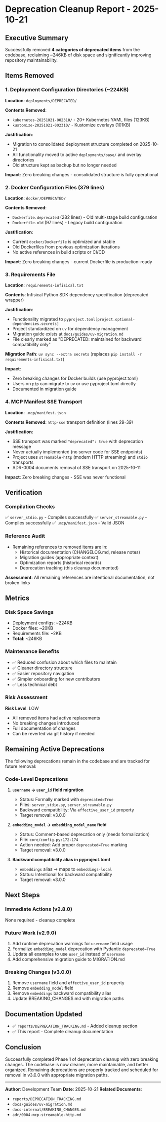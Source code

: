 # Deprecation Cleanup Report - 2025-10-21

## Executive Summary

Successfully removed **4 categories of deprecated items** from the codebase, reclaiming ~246KB of disk space and significantly improving repository maintainability.

## Items Removed

### 1. Deployment Configuration Directories (~224KB)
**Location**: `deployments/DEPRECATED/`

**Contents Removed**:
- `kubernetes-20251021-002310/` - 20+ Kubernetes YAML files (123KB)
- `kustomize-20251021-002310/` - Kustomize overlays (101KB)

**Justification**:
- Migration to consolidated deployment structure completed on 2025-10-21
- All functionality moved to active `deployments/base/` and overlay directories
- Old structure kept as backup but no longer needed

**Impact**: Zero breaking changes - consolidated structure is fully operational

### 2. Docker Configuration Files (379 lines)
**Location**: `docker/DEPRECATED/`

**Contents Removed**:
- `Dockerfile.deprecated` (282 lines) - Old multi-stage build configuration
- `Dockerfile.old` (97 lines) - Legacy build configuration

**Justification**:
- Current `docker/Dockerfile` is optimized and stable
- Old Dockerfiles from previous optimization iterations
- No active references in build scripts or CI/CD

**Impact**: Zero breaking changes - current Dockerfile is production-ready

### 3. Requirements File
**Location**: `requirements-infisical.txt`

**Contents**: Infisical Python SDK dependency specification (deprecated wrapper)

**Justification**:
- Functionality migrated to `pyproject.toml[project.optional-dependencies.secrets]`
- Project standardized on `uv` for dependency management
- Migration guide exists at `docs/guides/uv-migration.md`
- File clearly marked as "DEPRECATED: maintained for backward compatibility only"

**Migration Path**: `uv sync --extra secrets` (replaces `pip install -r requirements-infisical.txt`)

**Impact**:
- Zero breaking changes for Docker builds (use pyproject.toml)
- Users on `pip` can migrate to `uv` or use pyproject.toml directly
- Documented in migration guide

### 4. MCP Manifest SSE Transport
**Location**: `.mcp/manifest.json`

**Contents Removed**: `http-sse` transport definition (lines 29-39)

**Justification**:
- SSE transport was marked `"deprecated": true` with deprecation message
- Never actually implemented (no server code for SSE endpoints)
- Project uses `streamable-http` (modern HTTP streaming) and `stdio` transports
- ADR-0004 documents removal of SSE transport on 2025-10-11

**Impact**: Zero breaking changes - SSE was never functional

## Verification

### Compilation Checks
✅ `server_stdio.py` - Compiles successfully
✅ `server_streamable.py` - Compiles successfully
✅ `.mcp/manifest.json` - Valid JSON

### Reference Audit
- Remaining references to removed items are in:
  - Historical documentation (CHANGELOG.md, release notes)
  - Migration guides (appropriate context)
  - Optimization reports (historical records)
  - Deprecation tracking (this cleanup documented)

**Assessment**: All remaining references are intentional documentation, not broken links

## Metrics

### Disk Space Savings
- Deployment configs: ~224KB
- Docker files: ~20KB
- Requirements file: ~2KB
- **Total**: ~246KB

### Maintenance Benefits
- ✅ Reduced confusion about which files to maintain
- ✅ Cleaner directory structure
- ✅ Easier repository navigation
- ✅ Simpler onboarding for new contributors
- ✅ Less technical debt

### Risk Assessment
**Risk Level**: LOW
- All removed items had active replacements
- No breaking changes introduced
- Full documentation of changes
- Can be reverted via git history if needed

## Remaining Active Deprecations

The following deprecations remain in the codebase and are tracked for future removal:

### Code-Level Deprecations

1. **`username` → `user_id` field migration**
   - Status: Formally marked with `deprecated=True`
   - Files: `server_stdio.py`, `server_streamable.py`
   - Backward compatibility: Via `effective_user_id` property
   - Target removal: v3.0.0

2. **`embedding_model` → `embedding_model_name` field**
   - Status: Comment-based deprecation only (needs formalization)
   - File: `core/config.py:172-174`
   - Action needed: Add proper `deprecated=True` marking
   - Target removal: v3.0.0

3. **Backward compatibility alias in pyproject.toml**
   - `embeddings` alias → maps to `embeddings-local`
   - Status: Intentional for backward compatibility
   - Target removal: v3.0.0

## Next Steps

### Immediate Actions (v2.8.0)
None required - cleanup complete

### Future Work (v2.9.0)
1. Add runtime deprecation warnings for `username` field usage
2. Formalize `embedding_model` deprecation with Pydantic `deprecated=True`
3. Update all examples to use `user_id` instead of `username`
4. Add comprehensive migration guide to MIGRATION.md

### Breaking Changes (v3.0.0)
1. Remove `username` field and `effective_user_id` property
2. Remove `embedding_model` field
3. Remove `embeddings` backward compatibility alias
4. Update BREAKING_CHANGES.md with migration paths

## Documentation Updated

- ✅ `reports/DEPRECATION_TRACKING.md` - Added cleanup section
- ✅ This report - Complete cleanup documentation

## Conclusion

Successfully completed Phase 1 of deprecation cleanup with zero breaking changes. The codebase is now cleaner, more maintainable, and better organized. Remaining deprecations are properly tracked and scheduled for removal in v3.0.0 with appropriate migration paths.

---

**Author**: Development Team
**Date**: 2025-10-21
**Related Documents**:
- `reports/DEPRECATION_TRACKING.md`
- `docs/guides/uv-migration.md`
- `docs-internal/BREAKING_CHANGES.md`
- `adr/0004-mcp-streamable-http.md`
